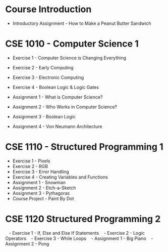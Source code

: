 # Course Introduction
  - Introductory Assignment - How to Make a Peanut Butter Sandwich

# CSE 1010 - Computer Science 1
  - Exercise 1 - Computer Science is Changing Everything
  - Exercise 2 - Early Computing
  - Exercise 3 - Electronic Computing
  - Exercise 4 - Boolean Logic  & Logic Gates

  - Assignment 1 - What is Computer Science?
  - Assignment 2 - Who Works in Computer Science?
  - Assignment 3 - Boolean Logic
  - Assignment 4 - Von Neumann Architecture

# CSE 1110 - Structured Programming 1
  - Exercise 1 - Pixels
  - Exercise 2 - RGB
  - Exercise 3 - Error Handling
  - Exercise 4 - Creating Variables and Functions
  - Assignment 1 - Snowman
  - Assignment 2 - Etch-a-Sketch
  - Assignment 3 - Pythagoras
  - Course Project - Paint By Dot

# CSE 1120 Structured Programming 2
    - Exercise 1 - If, Else and Else If Statements
    - Exercise 2 - Logic Operators
    - Exercise 3 - While Loops
    - Assignment 1 - Big Piano
    - Assignment 2 - Pong
